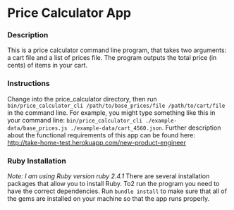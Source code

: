 # Price Calculator App

### Description
This is a price calculator command line program, that takes two arguments: a cart file and a list of prices file. The program outputs the total price (in cents) of items in your cart.

### Instructions
Change into the price_calculator directory, then run ```bin/price_calculator_cli /path/to/base_prices/file /path/to/cart/file``` in the command line. For example, you might type something like this in your command line: ```bin/price_calculator_cli ./example-data/base_prices.js ./example-data/cart_4560.json```. Further description about the functional requirements of this app can be found here: http://take-home-test.herokuapp.com/new-product-engineer

### Ruby Installation
*Note: I am using Ruby version ruby 2.4.1*
There are several installation packages that allow you to install Ruby. To2 run the program you need to have the correct dependencies. Run ```bundle install``` to make sure that all of the gems are installed on your machine so that the app runs properly.

